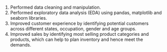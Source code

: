1. Performed data cleaning and manipulation.
2. Performed exploratory data analysis (EDA) using pandas, matplotlib and seaborn libraries.
3. Improved customer experience by identifying potential customers across different states, occupation, gender and age groups.
4. Improved sales by identifying most selling product categories and products, which can help to plan inventory and hence meet the demands.
